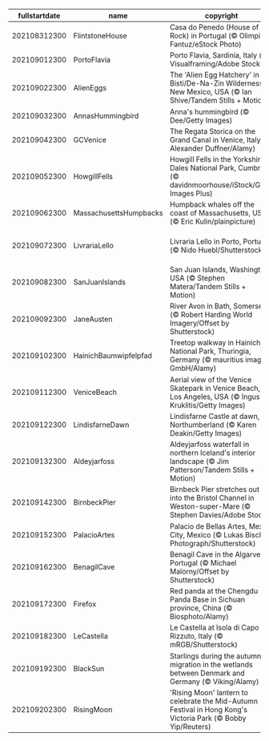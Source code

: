 |fullstartdate|name|copyright|title|image|
|--|--|--|--|--|
202108312300|FlintstoneHouse|Casa do Penedo (House of the Rock) in Portugal (© Olimpio Fantuz/eStock Photo)|Yabba-Dabba-Doo!|![](/en-GB/2021/09/202108312300FlintstoneHouse.jpg)|
202109012300|PortoFlavia|Porto Flavia, Sardinia, Italy (© Visualframing/Adobe Stock)|A cliffhanging harbour|![](/en-GB/2021/09/202109012300PortoFlavia.jpg)|
202109022300|AlienEggs|The 'Alien Egg Hatchery' in the Bisti/De-Na-Zin Wilderness, New Mexico, USA (© Ian Shive/Tandem Stills + Motion)|An alien landscape?|![](/en-GB/2021/09/202109022300AlienEggs.jpg)|
202109032300|AnnasHummingbird|Anna's hummingbird (© Dee/Getty Images)|Humming along|![](/en-GB/2021/09/202109032300AnnasHummingbird.jpg)|
202109042300|GCVenice|The Regata Storica on the Grand Canal in Venice, Italy (© Alexander Duffner/Alamy)|Venice’s grand regatta|![](/en-GB/2021/09/202109042300GCVenice.jpg)|
202109052300|HowgillFells|Howgill Fells in the Yorkshire Dales National Park, Cumbria (© davidnmoorhouse/iStock/Getty Images Plus)|Between the Lakes and the Dales|![](/en-GB/2021/09/202109052300HowgillFells.jpg)|
202109062300|MassachusettsHumpbacks|Humpback whales off the coast of Massachusetts, USA (© Eric Kulin/plainpicture)|Whale hello there!|![](/en-GB/2021/09/202109062300MassachusettsHumpbacks.jpg)|
202109072300|LivrariaLello|Livraria Lello in Porto, Portugal (© Nido Huebl/Shutterstock)|Enter the magical world of Livraria Lello|![](/en-GB/2021/09/202109072300LivrariaLello.jpg)|
202109082300|SanJuanIslands|San Juan Islands, Washington, USA (© Stephen Matera/Tandem Stills + Motion)|Islands of the Salish Sea|![](/en-GB/2021/09/202109082300SanJuanIslands.jpg)|
202109092300|JaneAusten|River Avon in Bath, Somerset (© Robert Harding World Imagery/Offset by Shutterstock)|Celebrating all things Austen|![](/en-GB/2021/09/202109092300JaneAusten.jpg)|
202109102300|HainichBaumwipfelpfad|Treetop walkway in Hainich National Park, Thuringia, Germany (© mauritius images GmbH/Alamy)|Top of the trees|![](/en-GB/2021/09/202109102300HainichBaumwipfelpfad.jpg)|
202109112300|VeniceBeach|Aerial view of the Venice Skatepark in Venice Beach, Los Angeles, USA (© Ingus Kruklitis/Getty Images)|Sand, sun and sk8ers|![](/en-GB/2021/09/202109112300VeniceBeach.jpg)|
202109122300|LindisfarneDawn|Lindisfarne Castle at dawn, Northumberland (© Karen Deakin/Getty Images)|In splendid isolation|![](/en-GB/2021/09/202109122300LindisfarneDawn.jpg)|
202109132300|Aldeyjarfoss|Aldeyjarfoss waterfall in northern Iceland's interior landscape (© Jim Patterson/Tandem Stills + Motion)|Behold the mighty Aldeyjarfoss|![](/en-GB/2021/09/202109132300Aldeyjarfoss.jpg)|
202109142300|BirnbeckPier|Birnbeck Pier stretches out into the Bristol Channel in Weston-super-Mare (© Stephen Davies/Adobe Stock)|End of the pier?|![](/en-GB/2021/09/202109142300BirnbeckPier.jpg)|
202109152300|PalacioArtes|Palacio de Bellas Artes, Mexico City, Mexico (© Lukas Bischoff Photograph/Shutterstock)|A cry for independence|![](/en-GB/2021/09/202109152300PalacioArtes.jpg)|
202109162300|BenagilCave|Benagil Cave in the Algarve, Portugal (© Michael Malorny/Offset by Shutterstock)|Eye of the cave|![](/en-GB/2021/09/202109162300BenagilCave.jpg)|
202109172300|Firefox|Red panda at the Chengdu Panda Base in Sichuan province, China (© Biosphoto/Alamy)|Hanging out on a limb|![](/en-GB/2021/09/202109172300Firefox.jpg)|
202109182300|LeCastella|Le Castella at Isola di Capo Rizzuto, Italy (© mRGB/Shutterstock)|Arrr! Can you talk like a pirate?|![](/en-GB/2021/09/202109182300LeCastella.jpg)|
202109192300|BlackSun|Starlings during the autumn migration in the wetlands between Denmark and Germany (© Viking/Alamy)|Birds of a feather|![](/en-GB/2021/09/202109192300BlackSun.jpg)|
202109202300|RisingMoon|'Rising Moon' lantern to celebrate the Mid-Autumn Festival in Hong Kong's Victoria Park (© Bobby Yip/Reuters)|A blue moon rises|![](/en-GB/2021/09/202109202300RisingMoon.jpg)|
